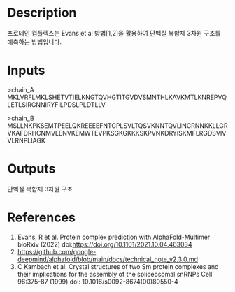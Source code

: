# Description 

프로테인 컴플렉스는 Evans et al 방법[1,2]을 활용하여 단백질 복합체 3차원 구조를 예측하는 방법입니다.  

# Inputs

\>chain_A
MKLVRFLMKLSHETVTIELKNGTQVHGTITGVDVSMNTHLKAVKMTLKNREPVQLETLSIRGNNIRYFILPDSLPLDTLLV

\>chain_B
MSLLNKPKSEMTPEELQKREEEEFNTGPLSVLTQSVKNNTQVLINCRNNKKLLGRVKAFDRHCNMVLENVKEMWTEVPKSGKGKKKSKPVNKDRYISKMFLRGDSVIVVLRNPLIAGK

# Outputs

단벡질 복합체 3차원 구조

# References

1. Evans, R et al. Protein complex prediction with AlphaFold-Multimer bioRxiv (2022) doi:https://doi.org/10.1101/2021.10.04.463034
2. https://github.com/google-deepmind/alphafold/blob/main/docs/technical_note_v2.3.0.md
3. C Kambach et al. Crystal structures of two Sm protein complexes and their implications for the assembly of the spliceosomal snRNPs Cell 96:375-87 (1999) doi: 10.1016/s0092-8674(00)80550-4
